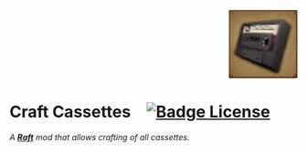 
<div align = right>

<img
    src = 'crafting/icon.png'
    width = 120
/>

</div>

# Craft Cassettes   [![Badge License]][License]

*A **[Raft]** mod that allows crafting of all cassettes.*

<br>
<br>


<!----------------------------------------------------------------------------->

[RaftModding]: https://www.raftmodding.com/mods/craft-cassettes
[Raft]: https://raft-game.com/

[License]: LICENSE


<!----------------------------------[ Badges ]--------------------------------->

[Badge License]: https://img.shields.io/badge/License-AGPL3-015d93.svg?style=for-the-badge&labelColor=blue


<!---------------------------------[ Buttons ]--------------------------------->

[Button RaftModding]: https://img.shields.io/badge/RaftModding-3498db?style=for-the-badge&logoColor=white&logo=Wireshark
